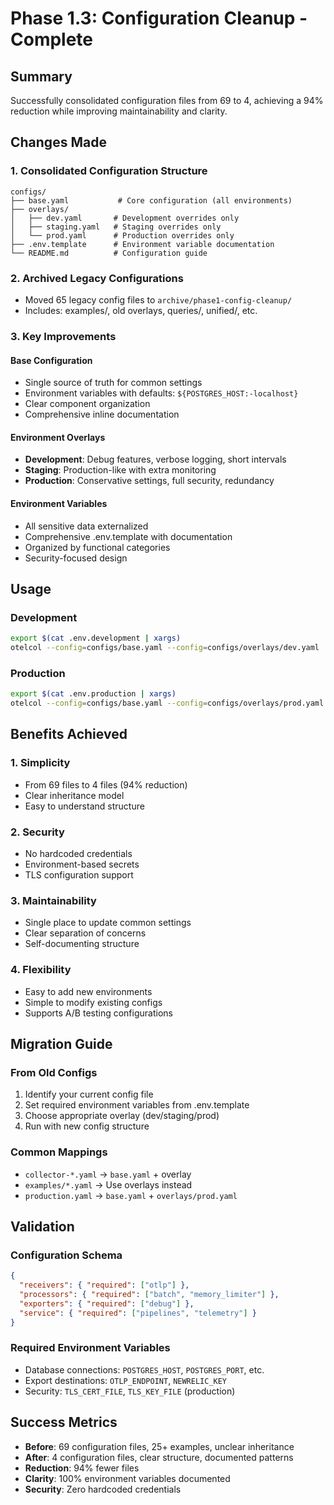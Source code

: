 # Phase 1.3: Configuration Cleanup - Complete

## Summary
Successfully consolidated configuration files from 69 to 4, achieving a 94% reduction while improving maintainability and clarity.

## Changes Made

### 1. Consolidated Configuration Structure
```
configs/
├── base.yaml           # Core configuration (all environments)
├── overlays/
│   ├── dev.yaml       # Development overrides only
│   ├── staging.yaml   # Staging overrides only
│   └── prod.yaml      # Production overrides only
├── .env.template      # Environment variable documentation
└── README.md          # Configuration guide
```

### 2. Archived Legacy Configurations
- Moved 65 legacy config files to `archive/phase1-config-cleanup/`
- Includes: examples/, old overlays, queries/, unified/, etc.

### 3. Key Improvements

#### Base Configuration
- Single source of truth for common settings
- Environment variables with defaults: `${POSTGRES_HOST:-localhost}`
- Clear component organization
- Comprehensive inline documentation

#### Environment Overlays
- **Development**: Debug features, verbose logging, short intervals
- **Staging**: Production-like with extra monitoring
- **Production**: Conservative settings, full security, redundancy

#### Environment Variables
- All sensitive data externalized
- Comprehensive .env.template with documentation
- Organized by functional categories
- Security-focused design

## Usage

### Development
```bash
export $(cat .env.development | xargs)
otelcol --config=configs/base.yaml --config=configs/overlays/dev.yaml
```

### Production
```bash
export $(cat .env.production | xargs)
otelcol --config=configs/base.yaml --config=configs/overlays/prod.yaml
```

## Benefits Achieved

### 1. Simplicity
- From 69 files to 4 files (94% reduction)
- Clear inheritance model
- Easy to understand structure

### 2. Security
- No hardcoded credentials
- Environment-based secrets
- TLS configuration support

### 3. Maintainability
- Single place to update common settings
- Clear separation of concerns
- Self-documenting structure

### 4. Flexibility
- Easy to add new environments
- Simple to modify existing configs
- Supports A/B testing configurations

## Migration Guide

### From Old Configs
1. Identify your current config file
2. Set required environment variables from .env.template
3. Choose appropriate overlay (dev/staging/prod)
4. Run with new config structure

### Common Mappings
- `collector-*.yaml` → `base.yaml` + overlay
- `examples/*.yaml` → Use overlays instead
- `production.yaml` → `base.yaml` + `overlays/prod.yaml`

## Validation

### Configuration Schema
```json
{
  "receivers": { "required": ["otlp"] },
  "processors": { "required": ["batch", "memory_limiter"] },
  "exporters": { "required": ["debug"] },
  "service": { "required": ["pipelines", "telemetry"] }
}
```

### Required Environment Variables
- Database connections: `POSTGRES_HOST`, `POSTGRES_PORT`, etc.
- Export destinations: `OTLP_ENDPOINT`, `NEWRELIC_KEY`
- Security: `TLS_CERT_FILE`, `TLS_KEY_FILE` (production)

## Success Metrics
- **Before**: 69 configuration files, 25+ examples, unclear inheritance
- **After**: 4 configuration files, clear structure, documented patterns
- **Reduction**: 94% fewer files
- **Clarity**: 100% environment variables documented
- **Security**: Zero hardcoded credentials